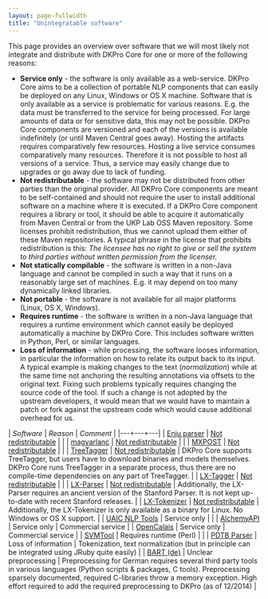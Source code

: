```yaml
---
layout: page-fullwidth
title: "Unintegratable software"
---
```


This page provides an overview over software that we will most likely not integrate and distribute with DKPro Core for one or more of the following reasons:

* **Service only** - the software is only available as a web-service. DKPro Core aims to be a collection of portable NLP components that can easily be deployed on any Linux, Windows or OS X machine. Software that is only available as a service is problematic for various reasons. E.g. the data must be transferred to the service for being processed. For large amounts of data or for sensitive data, this may not be possible. DKPro Core components are versioned and each of the versions is available indefinitely (or until Maven Central goes away). Hosting the artifacts requires comparatively few resources. Hosting a live service consumes comparatively many resources. Therefore it is not possible to host all versions of a service. Thus, a service may easily change due to upgrades or go away due to lack of funding.
* **Not redistributable** - the software may not be distributed from other parties than the original provider. All DKPro Core components are meant to be self-contained and should not require the user to install additional software on a machine where it is executed. If a DKPro Core component requires a library or tool, it should be able to acquire it automatically from Maven Central or from the UKP Lab OSS Maven repository. Some licenses prohibit redistribution, thus we cannot upload them either of these Maven repositories. A typical phrase in the license that prohibits redistribution is this: _The licensee has no right to give or sell the system to third parties without written permission from the licenser._
* **Not statically compilable** - the software is written in a non-Java language and cannot be compiled in such a way that it runs on a reasonably large set of machines. E.g. it may depend on too many dynamically linked libraries.
* **Not portable** - the software is not available for all major platforms (Linux, OS X, Windows).
* **Requires runtime** - the software is written in a non-Java language that requires a runtime environment which cannot easily be deployed automatically a machine by DKPro Core. This includes software written in Python, Perl, or similar languages.
* **Loss of information** - while processing, the software looses information, in particular the information on how to relate its output back to its input. A typical example is making changes to the text (_normalization_) while at the same time not anchoring the resulting annotations via offsets to the original text. Fixing such problems typically requires changing the source code of the tool. If such a change is not adopted by the upstream developers, it would mean that we would have to maintain a patch or fork against the upstream code which would cause additional overhead for us.


| *Software* | *Reason* | *Comment* |
|---+---+---|
| [Enju parser](http://www.nactem.ac.uk/enju/) | [Not redistributable](http://www.nactem.ac.uk/tsujii//downloads/files/enju/COPYING.txt) | |
| [magyarlanc](http://www.inf.u-szeged.hu/rgai/nlp?lang=en&page=magyarlanc) | [Not redistributable](http://www.inf.u-szeged.hu/rgai/magyarlanc_license) | |
| [MXPOST](https://sites.google.com/site/adwaitratnaparkhi/publications) | [Not redistributable](http://morphix-nlp.berlios.de/manual/node43.html) | |
| [TreeTagger](http://www.cis.uni-muenchen.de/~schmid/tools/TreeTagger/) | [Not redistributable](http://www.cis.uni-muenchen.de/~schmid/tools/TreeTagger/Tagger-Licence) | DKPro Core supports TreeTagger, but users have to download binaries and models themselves. DKPro Core runs TreeTagger in a separate process, thus there are no compile-time dependencies on any part of TreeTagger. |
| [LX-Tagger](http://lxcenter.di.fc.ul.pt/tools/en/conteudo/LXTagger.html) | [Not redistributable](http://lxcenter.di.fc.ul.pt/tools/en/conteudo/LX-Tagger_License.pdf) | |
| [LX-Parser](http://lxcenter.di.fc.ul.pt/tools/pt/conteudo/LXParser.html) | [Not redistributable](http://lxcenter.di.fc.ul.pt/tools/en/conteudo/LX-Parser_License.pdf) | Additionally, the LX-Parser requires an ancient version of the Stanford Parser. It is not kept up-to-date with recent Stanford releases. |
| [LX-Tokenizer](http://lxcenter.di.fc.ul.pt/tools/pt/conteudo/LXTokenizer.html) | [Not redistributable](http://lxcenter.di.fc.ul.pt/tools/en/conteudo/LX-Tokenizer_License.pdf) | Additionally, the LX-Tokenizer is only available as a binary for Linux. No Windows or OS X support. |
| [UAIC NLP Tools](http://nlptools.infoiasi.ro/Software.jsp) | Service only | |
| [AlchemyAPI](http://www.alchemyapi.com) | Service only | Commercial service |
| [OpenCalais](http://www.opencalais.com) | Service only | Commercial service |
| [SVMTool](http://www.lsi.upc.edu/~nlp/SVMTool/) | Requires runtime (Perl) | |
| [PDTB Parser](http://wing.comp.nus.edu.sg/~linzihen/parser/index.html) | Loss of information | Tokenization, text normalization (but in principle can be integrated using JRuby quite easily) |
| [BART (de)](https://github.com/sebastianruder/BART/tree/master/BART) | Unclear preprocessing | Preprocessing for German requires several third party tools in various languages (Python scripts & packages, C tools). Preprocessing sparsely documented, required C-libraries throw a memory exception. High effort required to add the required preprocessing to DKPro (as of 12/2014)  |